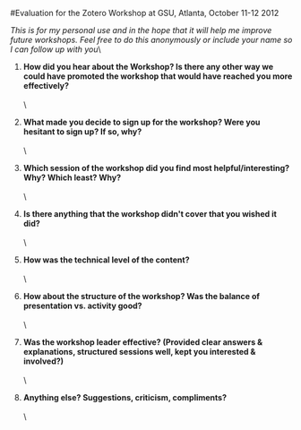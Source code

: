 #Evaluation for the Zotero Workshop at GSU, Atlanta, October 11-12 2012

*This is for my personal use and in the hope that it will help me improve future workshops. Feel free to do this anonymously or include your name so I can follow up with you*\


1. **How did you hear about the Workshop? Is there any other way we could have promoted the workshop that would have reached you more effectively?**
\
\
\

2. **What made you decide to sign up for the workshop? Were you hesitant to sign up? If so, why?**
\
\
\


3. **Which session of the workshop did you find most helpful/interesting? Why? Which least? Why?**
\
\
\

4. **Is there anything that the workshop didn't cover that you wished it did?**
\
\
\

5. **How was the technical level of the content?** 
\
\
\

6. **How about the structure of the workshop? Was the balance of presentation vs. activity good?**
\
\
\

7. **Was the workshop leader effective? (Provided clear answers & explanations, structured sessions well, kept you interested & involved?)**
\
\
\

8. **Anything else? Suggestions, criticism, compliments?**
\
\
\
